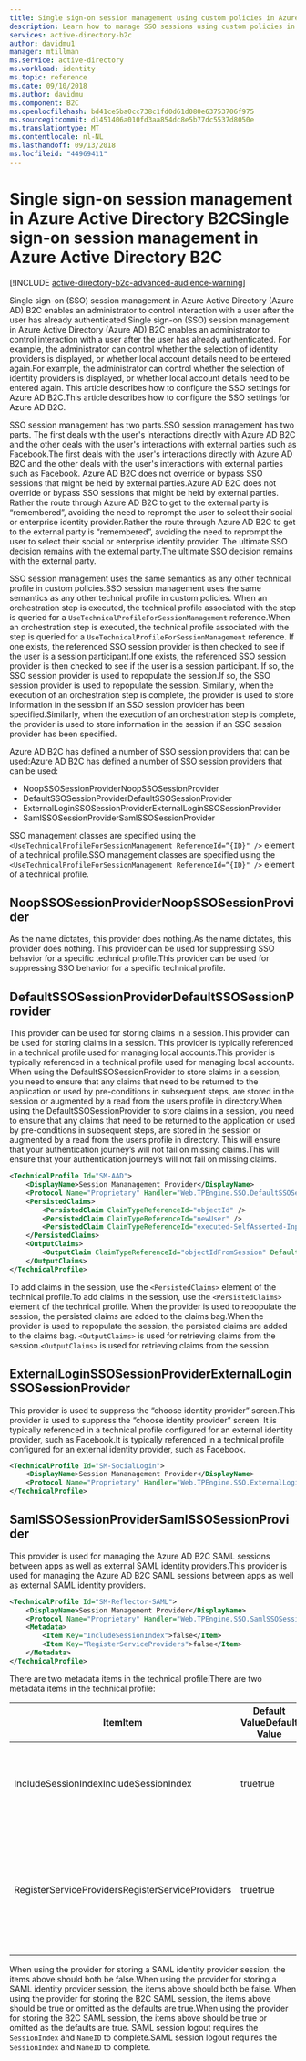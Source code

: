 ```yaml
---
title: Single sign-on session management using custom policies in Azure Active Directory B2C | Microsoft Docs
description: Learn how to manage SSO sessions using custom policies in Azure AD B2C.
services: active-directory-b2c
author: davidmu1
manager: mtillman
ms.service: active-directory
ms.workload: identity
ms.topic: reference
ms.date: 09/10/2018
ms.author: davidmu
ms.component: B2C
ms.openlocfilehash: bd41ce5ba0cc738c1fd0d61d080e63753706f975
ms.sourcegitcommit: d1451406a010fd3aa854dc8e5b77dc5537d8050e
ms.translationtype: MT
ms.contentlocale: nl-NL
ms.lasthandoff: 09/13/2018
ms.locfileid: "44969411"
---
```

# <a name="single-sign-on-session-management-in-azure-active-directory-b2c"></a><span data-ttu-id="f601c-103">Single sign-on session management in Azure Active Directory B2C</span><span class="sxs-lookup"><span data-stu-id="f601c-103">Single sign-on session management in Azure Active Directory B2C</span></span>

[!INCLUDE [active-directory-b2c-advanced-audience-warning](../../includes/active-directory-b2c-advanced-audience-warning.md)]

<span data-ttu-id="f601c-104">Single sign-on (SSO) session management in Azure Active Directory (Azure AD) B2C enables an administrator to control interaction with a user after the user has already authenticated.</span><span class="sxs-lookup"><span data-stu-id="f601c-104">Single sign-on (SSO) session management in Azure Active Directory (Azure AD) B2C enables an administrator to control interaction with a user after the user has already authenticated.</span></span> <span data-ttu-id="f601c-105">For example, the administrator can control whether the selection of identity providers is displayed, or whether local account details need to be entered again.</span><span class="sxs-lookup"><span data-stu-id="f601c-105">For example, the administrator can control whether the selection of identity providers is displayed, or whether local account details need to be entered again.</span></span> <span data-ttu-id="f601c-106">This article describes how to configure the SSO settings for Azure AD B2C.</span><span class="sxs-lookup"><span data-stu-id="f601c-106">This article describes how to configure the SSO settings for Azure AD B2C.</span></span>

<span data-ttu-id="f601c-107">SSO session management has two parts.</span><span class="sxs-lookup"><span data-stu-id="f601c-107">SSO session management has two parts.</span></span> <span data-ttu-id="f601c-108">The first deals with the user's interactions directly with Azure AD B2C and the other deals with the user's interactions with external parties such as Facebook.</span><span class="sxs-lookup"><span data-stu-id="f601c-108">The first deals with the user's interactions directly with Azure AD B2C and the other deals with the user's interactions with external parties such as Facebook.</span></span> <span data-ttu-id="f601c-109">Azure AD B2C does not override or bypass SSO sessions that might be held by external parties.</span><span class="sxs-lookup"><span data-stu-id="f601c-109">Azure AD B2C does not override or bypass SSO sessions that might be held by external parties.</span></span> <span data-ttu-id="f601c-110">Rather the route through Azure AD B2C to get to the external party is “remembered”, avoiding the need to reprompt the user to select their social or enterprise identity provider.</span><span class="sxs-lookup"><span data-stu-id="f601c-110">Rather the route through Azure AD B2C to get to the external party is “remembered”, avoiding the need to reprompt the user to select their social or enterprise identity provider.</span></span> <span data-ttu-id="f601c-111">The ultimate SSO decision remains with the external party.</span><span class="sxs-lookup"><span data-stu-id="f601c-111">The ultimate SSO decision remains with the external party.</span></span>

<span data-ttu-id="f601c-112">SSO session management uses the same semantics as any other technical profile in custom policies.</span><span class="sxs-lookup"><span data-stu-id="f601c-112">SSO session management uses the same semantics as any other technical profile in custom policies.</span></span> <span data-ttu-id="f601c-113">When an orchestration step is executed, the technical profile associated with the step is queried for a `UseTechnicalProfileForSessionManagement` reference.</span><span class="sxs-lookup"><span data-stu-id="f601c-113">When an orchestration step is executed, the technical profile associated with the step is queried for a `UseTechnicalProfileForSessionManagement` reference.</span></span> <span data-ttu-id="f601c-114">If one exists, the referenced SSO session provider is then checked to see if the user is a session participant.</span><span class="sxs-lookup"><span data-stu-id="f601c-114">If one exists, the referenced SSO session provider is then checked to see if the user is a session participant.</span></span> <span data-ttu-id="f601c-115">If so, the SSO session provider is used to repopulate the session.</span><span class="sxs-lookup"><span data-stu-id="f601c-115">If so, the SSO session provider is used to repopulate the session.</span></span> <span data-ttu-id="f601c-116">Similarly, when the execution of an orchestration step is complete, the provider is used to store information in the session if an SSO session provider has been specified.</span><span class="sxs-lookup"><span data-stu-id="f601c-116">Similarly, when the execution of an orchestration step is complete, the provider is used to store information in the session if an SSO session provider has been specified.</span></span>

<span data-ttu-id="f601c-117">Azure AD B2C has defined a number of SSO session providers that can be used:</span><span class="sxs-lookup"><span data-stu-id="f601c-117">Azure AD B2C has defined a number of SSO session providers that can be used:</span></span>

* <span data-ttu-id="f601c-118">NoopSSOSessionProvider</span><span class="sxs-lookup"><span data-stu-id="f601c-118">NoopSSOSessionProvider</span></span>
* <span data-ttu-id="f601c-119">DefaultSSOSessionProvider</span><span class="sxs-lookup"><span data-stu-id="f601c-119">DefaultSSOSessionProvider</span></span>
* <span data-ttu-id="f601c-120">ExternalLoginSSOSessionProvider</span><span class="sxs-lookup"><span data-stu-id="f601c-120">ExternalLoginSSOSessionProvider</span></span>
* <span data-ttu-id="f601c-121">SamlSSOSessionProvider</span><span class="sxs-lookup"><span data-stu-id="f601c-121">SamlSSOSessionProvider</span></span>

<span data-ttu-id="f601c-122">SSO management classes are specified using the `<UseTechnicalProfileForSessionManagement ReferenceId=“{ID}" />` element of a technical profile.</span><span class="sxs-lookup"><span data-stu-id="f601c-122">SSO management classes are specified using the `<UseTechnicalProfileForSessionManagement ReferenceId=“{ID}" />` element of a technical profile.</span></span>

## <a name="noopssosessionprovider"></a><span data-ttu-id="f601c-123">NoopSSOSessionProvider</span><span class="sxs-lookup"><span data-stu-id="f601c-123">NoopSSOSessionProvider</span></span>

<span data-ttu-id="f601c-124">As the name dictates, this provider does nothing.</span><span class="sxs-lookup"><span data-stu-id="f601c-124">As the name dictates, this provider does nothing.</span></span> <span data-ttu-id="f601c-125">This provider can be used for suppressing SSO behavior for a specific technical profile.</span><span class="sxs-lookup"><span data-stu-id="f601c-125">This provider can be used for suppressing SSO behavior for a specific technical profile.</span></span>

## <a name="defaultssosessionprovider"></a><span data-ttu-id="f601c-126">DefaultSSOSessionProvider</span><span class="sxs-lookup"><span data-stu-id="f601c-126">DefaultSSOSessionProvider</span></span>

<span data-ttu-id="f601c-127">This provider can be used for storing claims in a session.</span><span class="sxs-lookup"><span data-stu-id="f601c-127">This provider can be used for storing claims in a session.</span></span> <span data-ttu-id="f601c-128">This provider is typically referenced in a technical profile used for managing local accounts.</span><span class="sxs-lookup"><span data-stu-id="f601c-128">This provider is typically referenced in a technical profile used for managing local accounts.</span></span> <span data-ttu-id="f601c-129">When using the DefaultSSOSessionProvider to store claims in a session, you need to ensure that any claims that need to be returned to the application or used by pre-conditions in subsequent steps, are stored in the session or augmented by a read from the users profile in directory.</span><span class="sxs-lookup"><span data-stu-id="f601c-129">When using the DefaultSSOSessionProvider to store claims in a session, you need to ensure that any claims that need to be returned to the application or used by pre-conditions in subsequent steps, are stored in the session or augmented by a read from the users profile in directory.</span></span> <span data-ttu-id="f601c-130">This will ensure that your authentication journey’s will not fail on missing claims.</span><span class="sxs-lookup"><span data-stu-id="f601c-130">This will ensure that your authentication journey’s will not fail on missing claims.</span></span>

```XML
<TechnicalProfile Id="SM-AAD">
    <DisplayName>Session Mananagement Provider</DisplayName>
    <Protocol Name="Proprietary" Handler="Web.TPEngine.SSO.DefaultSSOSessionProvider, Web.TPEngine, Version=1.0.0.0, Culture=neutral, PublicKeyToken=null" />
    <PersistedClaims>
        <PersistedClaim ClaimTypeReferenceId="objectId" />
        <PersistedClaim ClaimTypeReferenceId="newUser" />
        <PersistedClaim ClaimTypeReferenceId="executed-SelfAsserted-Input" />
    </PersistedClaims>
    <OutputClaims>
        <OutputClaim ClaimTypeReferenceId="objectIdFromSession" DefaultValue="true" />
    </OutputClaims>
</TechnicalProfile>
```

<span data-ttu-id="f601c-131">To add claims in the session, use the `<PersistedClaims>` element of the technical profile.</span><span class="sxs-lookup"><span data-stu-id="f601c-131">To add claims in the session, use the `<PersistedClaims>` element of the technical profile.</span></span> <span data-ttu-id="f601c-132">When the provider is used to repopulate the session, the persisted claims are added to the claims bag.</span><span class="sxs-lookup"><span data-stu-id="f601c-132">When the provider is used to repopulate the session, the persisted claims are added to the claims bag.</span></span> <span data-ttu-id="f601c-133">`<OutputClaims>` is used for retrieving claims from the session.</span><span class="sxs-lookup"><span data-stu-id="f601c-133">`<OutputClaims>` is used for retrieving claims from the session.</span></span>

## <a name="externalloginssosessionprovider"></a><span data-ttu-id="f601c-134">ExternalLoginSSOSessionProvider</span><span class="sxs-lookup"><span data-stu-id="f601c-134">ExternalLoginSSOSessionProvider</span></span>

<span data-ttu-id="f601c-135">This provider is used to suppress the “choose identity provider” screen.</span><span class="sxs-lookup"><span data-stu-id="f601c-135">This provider is used to suppress the “choose identity provider” screen.</span></span> <span data-ttu-id="f601c-136">It is typically referenced in a technical profile configured for an external identity provider, such as Facebook.</span><span class="sxs-lookup"><span data-stu-id="f601c-136">It is typically referenced in a technical profile configured for an external identity provider, such as Facebook.</span></span> 

```XML
<TechnicalProfile Id="SM-SocialLogin">
    <DisplayName>Session Mananagement Provider</DisplayName>
    <Protocol Name="Proprietary" Handler="Web.TPEngine.SSO.ExternalLoginSSOSessionProvider, Web.TPEngine, Version=1.0.0.0, Culture=neutral, PublicKeyToken=null" />
</TechnicalProfile>
```

## <a name="samlssosessionprovider"></a><span data-ttu-id="f601c-137">SamlSSOSessionProvider</span><span class="sxs-lookup"><span data-stu-id="f601c-137">SamlSSOSessionProvider</span></span>

<span data-ttu-id="f601c-138">This provider is used for managing the Azure AD B2C SAML sessions between apps as well as external SAML identity providers.</span><span class="sxs-lookup"><span data-stu-id="f601c-138">This provider is used for managing the Azure AD B2C SAML sessions between apps as well as external SAML identity providers.</span></span>

```XML
<TechnicalProfile Id="SM-Reflector-SAML">
    <DisplayName>Session Management Provider</DisplayName>
    <Protocol Name="Proprietary" Handler="Web.TPEngine.SSO.SamlSSOSessionProvider, Web.TPEngine, Version=1.0.0.0, Culture=neutral, PublicKeyToken=null" />
    <Metadata>
        <Item Key="IncludeSessionIndex">false</Item>
        <Item Key="RegisterServiceProviders">false</Item>
    </Metadata>
</TechnicalProfile>
```

<span data-ttu-id="f601c-139">There are two metadata items in the technical profile:</span><span class="sxs-lookup"><span data-stu-id="f601c-139">There are two metadata items in the technical profile:</span></span>

| <span data-ttu-id="f601c-140">Item</span><span class="sxs-lookup"><span data-stu-id="f601c-140">Item</span></span> | <span data-ttu-id="f601c-141">Default Value</span><span class="sxs-lookup"><span data-stu-id="f601c-141">Default Value</span></span> | <span data-ttu-id="f601c-142">Possible Values</span><span class="sxs-lookup"><span data-stu-id="f601c-142">Possible Values</span></span> | <span data-ttu-id="f601c-143">Description</span><span class="sxs-lookup"><span data-stu-id="f601c-143">Description</span></span>
| --- | --- | --- | --- |
| <span data-ttu-id="f601c-144">IncludeSessionIndex</span><span class="sxs-lookup"><span data-stu-id="f601c-144">IncludeSessionIndex</span></span> | <span data-ttu-id="f601c-145">true</span><span class="sxs-lookup"><span data-stu-id="f601c-145">true</span></span> | <span data-ttu-id="f601c-146">true/false</span><span class="sxs-lookup"><span data-stu-id="f601c-146">true/false</span></span> | <span data-ttu-id="f601c-147">Indicates to the provider that the session index should be stored.</span><span class="sxs-lookup"><span data-stu-id="f601c-147">Indicates to the provider that the session index should be stored.</span></span> |
| <span data-ttu-id="f601c-148">RegisterServiceProviders</span><span class="sxs-lookup"><span data-stu-id="f601c-148">RegisterServiceProviders</span></span> | <span data-ttu-id="f601c-149">true</span><span class="sxs-lookup"><span data-stu-id="f601c-149">true</span></span> | <span data-ttu-id="f601c-150">true/false</span><span class="sxs-lookup"><span data-stu-id="f601c-150">true/false</span></span> | <span data-ttu-id="f601c-151">Indicates that the provider should register all SAML service providers that have been issued an assertion.</span><span class="sxs-lookup"><span data-stu-id="f601c-151">Indicates that the provider should register all SAML service providers that have been issued an assertion.</span></span> |

<span data-ttu-id="f601c-152">When using the provider for storing a SAML identity provider session, the items above should both be false.</span><span class="sxs-lookup"><span data-stu-id="f601c-152">When using the provider for storing a SAML identity provider session, the items above should both be false.</span></span> <span data-ttu-id="f601c-153">When using the provider for storing the B2C SAML session, the items above should be true or omitted as the defaults are true.</span><span class="sxs-lookup"><span data-stu-id="f601c-153">When using the provider for storing the B2C SAML session, the items above should be true or omitted as the defaults are true.</span></span> <span data-ttu-id="f601c-154">SAML session logout requires the `SessionIndex` and `NameID` to complete.</span><span class="sxs-lookup"><span data-stu-id="f601c-154">SAML session logout requires the `SessionIndex` and `NameID` to complete.</span></span>

